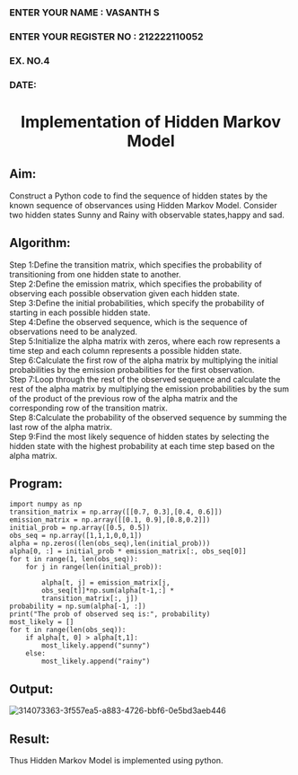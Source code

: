 <H3>ENTER YOUR NAME : VASANTH S
<H3>ENTER YOUR REGISTER NO : 212222110052
<H3>EX. NO.4
<H3>DATE:</H3>
<H1 ALIGN =CENTER> Implementation of Hidden Markov Model</H1>

## Aim: 
Construct a Python code to find the sequence of hidden states by the known sequence of observances using Hidden Markov Model. Consider two hidden states Sunny and Rainy with observable states,happy and sad.

## Algorithm:

Step 1:Define the transition matrix, which specifies the probability of transitioning from  one hidden state to another.<br>
Step 2:Define the emission matrix, which specifies the probability of observing each possible observation given each hidden state.<br>
Step 3:Define the initial probabilities, which specify the probability of starting in each possible hidden state.<br>
Step 4:Define the observed sequence, which is the sequence of observations need to  be analyzed.<br>
Step 5:Initialize the alpha matrix with zeros, where each row represents a time step and each column represents a possible hidden state.<br>
Step 6:Calculate the first row of the alpha matrix by multiplying the initial  probabilities by the emission probabilities for the first observation.<br>
Step 7:Loop through the rest of the observed sequence and calculate the rest of the alpha matrix by multiplying the emission probabilities by the sum of the product of 
       the previous row of the alpha matrix and the corresponding row of the transition matrix.<br>
Step 8:Calculate the probability of the observed sequence by summing the last row of the alpha matrix.<br>
Step 9:Find the most likely sequence of hidden states by selecting the hidden state with the highest probability at each time step based on the alpha matrix.<br>

## Program:
```
import numpy as np
transition_matrix = np.array([[0.7, 0.3],[0.4, 0.6]])
emission_matrix = np.array([[0.1, 0.9],[0.8,0.2]])
initial_prob = np.array([0.5, 0.5])
obs_seq = np.array([1,1,1,0,0,1])
alpha = np.zeros((len(obs_seq),len(initial_prob)))
alpha[0, :] = initial_prob * emission_matrix[:, obs_seq[0]]
for t in range(1, len(obs_seq)):
    for j in range(len(initial_prob)):

        alpha[t, j] = emission_matrix[j,
        obs_seq[t]]*np.sum(alpha[t-1,:] *
        transition_matrix[:, j])
probability = np.sum(alpha[-1, :])
print("The prob of observed seq is:", probability)
most_likely = []
for t in range(len(obs_seq)):
    if alpha[t, 0] > alpha[t,1]:
        most_likely.append("sunny")
    else:
        most_likely.append("rainy")
```
## Output:
![314073363-3f557ea5-a883-4726-bbf6-0e5bd3aeb446](https://github.com/user-attachments/assets/07c20371-feb1-4fb7-b12b-5f2cceec28ab)

## Result:
Thus Hidden Markov Model is implemented using python.

